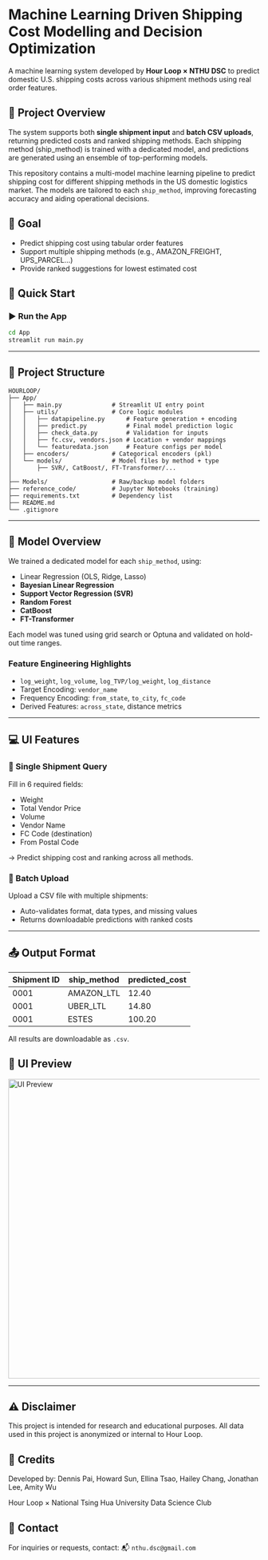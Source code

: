 # Machine Learning Driven Shipping Cost Modelling and Decision Optimization

A machine learning system developed by **Hour Loop × NTHU DSC** to predict domestic U.S. shipping costs across various shipment methods using real order features.

## 🚚 Project Overview

The system supports both **single shipment input** and **batch CSV uploads**, returning predicted costs and ranked shipping methods. Each shipping method (ship_method) is trained with a dedicated model, and predictions are generated using an ensemble of top-performing models.

This repository contains a multi-model machine learning pipeline to predict shipping cost for different shipping methods in the US domestic logistics market. The models are tailored to each `ship_method`, improving forecasting accuracy and aiding operational decisions.

## 🎯 Goal
- Predict shipping cost using tabular order features
- Support multiple shipping methods (e.g., AMAZON_FREIGHT, UPS_PARCEL...)
- Provide ranked suggestions for lowest estimated cost


## 🚀 Quick Start

### ▶️ Run the App

```bash
cd App
streamlit run main.py
````

---

## 📂 Project Structure

```
HOURLOOP/
├── App/                    
│   ├── main.py              # Streamlit UI entry point
│   ├── utils/               # Core logic modules
│   │   ├── datapipeline.py      # Feature generation + encoding
│   │   ├── predict.py           # Final model prediction logic
│   │   ├── check_data.py        # Validation for inputs
│   │   ├── fc.csv, vendors.json # Location + vendor mappings
│   │   └── featuredata.json     # Feature configs per model
│   ├── encoders/            # Categorical encoders (pkl)
│   └── models/              # Model files by method + type
│       ├── SVR/, CatBoost/, FT-Transformer/...
│
├── Models/                  # Raw/backup model folders
├── reference_code/          # Jupyter Notebooks (training)
├── requirements.txt         # Dependency list
├── README.md
└── .gitignore
```

---

## 🧠 Model Overview

We trained a dedicated model for each `ship_method`, using:

* Linear Regression (OLS, Ridge, Lasso)
* **Bayesian Linear Regression**
* **Support Vector Regression (SVR)**
* **Random Forest**
* **CatBoost**
* **FT-Transformer**

Each model was tuned using grid search or Optuna and validated on hold-out time ranges.

### Feature Engineering Highlights

* `log_weight`, `log_volume`, `log_TVP/log_weight`, `log_distance`
* Target Encoding: `vendor_name`
* Frequency Encoding: `from_state`, `to_city`, `fc_code`
* Derived Features: `across_state`, distance metrics

---

## 💻 UI Features

### 🔹 Single Shipment Query

Fill in 6 required fields:

* Weight
* Total Vendor Price
* Volume
* Vendor Name
* FC Code (destination)
* From Postal Code

→ Predict shipping cost and ranking across all methods.

### 🔸 Batch Upload

Upload a CSV file with multiple shipments:

* Auto-validates format, data types, and missing values
* Returns downloadable predictions with ranked costs

---

## 📤 Output Format

| Shipment ID | ship\_method | predicted\_cost |
| ----------- | ------------ | --------------- |
| 0001        | AMAZON\_LTL  | 12.40           |
| 0001        | UBER\_LTL    | 14.80           |
| 0001        | ESTES        | 100.20          |

All results are downloadable as `.csv`.


## 📸 UI Preview

<img src="UI_preview.png" alt="UI Preview" width="600"/>

---

## ⚠️ Disclaimer

This project is intended for research and educational purposes.
All data used in this project is anonymized or internal to Hour Loop.


## 🤝 Credits

Developed by:
Dennis Pai, Howard Sun, Ellina Tsao, Hailey Chang, Jonathan Lee, Amity Wu

Hour Loop × National Tsing Hua University Data Science Club


## 📩 Contact

For inquiries or requests, contact:
📬 `nthu.dsc@gmail.com`
